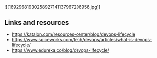 ![[16929681930258927141137967206956.jpg]]

## Links and resources

- https://katalon.com/resources-center/blog/devops-lifecycle
- https://www.spiceworks.com/tech/devops/articles/what-is-devops-lifecycle/
- https://www.edureka.co/blog/devops-lifecycle/

